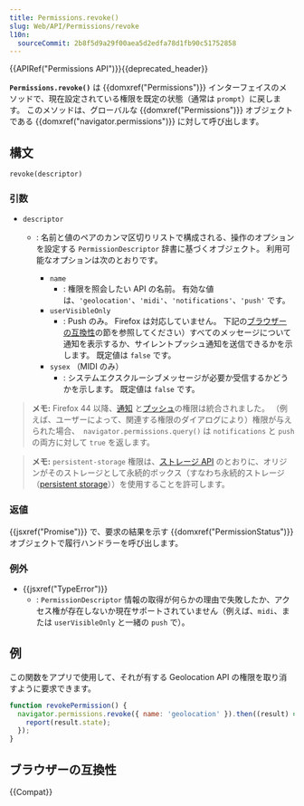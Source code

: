 ```yaml
---
title: Permissions.revoke()
slug: Web/API/Permissions/revoke
l10n:
  sourceCommit: 2b8f5d9a29f00aea5d2edfa78d1fb90c51752858
---
```


{{APIRef("Permissions API")}}{{deprecated_header}}

**`Permissions.revoke()`** は {{domxref("Permissions")}} インターフェイスのメソッドで、現在設定されている権限を既定の状態（通常は `prompt`）に戻します。
このメソッドは、グローバルな {{domxref("Permissions")}} オブジェクトである {{domxref("navigator.permissions")}} に対して呼び出します。

## 構文

```js-nolint
revoke(descriptor)
```

### 引数

- `descriptor`

  - : 名前と値のペアのカンマ区切りリストで構成される、操作のオプションを設定する `PermissionDescriptor` 辞書に基づくオブジェクト。 利用可能なオプションは次のとおりです。

    - `name`
      - : 権限を照会したい API の名前。 有効な値は、`'geolocation'`、`'midi'`、`'notifications'`、`'push'` です。
    - `userVisibleOnly`
      - : Push のみ。 Firefox は対応していません。 下記の[ブラウザーの互換性](#ブラウザーの互換性)の節を参照してください）すべてのメッセージについて通知を表示するか、サイレントプッシュ通知を送信できるかを示します。 既定値は `false` です。
    - `sysex` （MIDI のみ）
      - : システムエクスクルーシブメッセージが必要か受信するかどうかを示します。 既定値は `false` です。

> **メモ:** Firefox 44 以降、[通知](/ja/docs/Web/API/Notifications_API) と[プッシュ](/ja/docs/Web/API/Push_API)の権限は統合されました。 （例えば、ユーザーによって、関連する権限のダイアログにより）権限が与えられた場合、　`navigator.permissions.query()` は `notifications` と `push` の両方に対して `true` を返します。

> **メモ:** `persistent-storage` 権限は、[ストレージ API](https://storage.spec.whatwg.org/) のとおりに、オリジンがそのストレージとして永続的ボックス（すなわち永続的ストレージ（[persistent storage](https://storage.spec.whatwg.org/#persistence)））を使用することを許可します。

### 返値

{{jsxref("Promise")}} で、要求の結果を示す {{domxref("PermissionStatus")}} オブジェクトで履行ハンドラーを呼び出します。

### 例外

- {{jsxref("TypeError")}}
  - : `PermissionDescriptor` 情報の取得が何らかの理由で失敗したか、アクセス権が存在しないか現在サポートされていません（例えば、`midi`、または `userVisibleOnly` と一緒の `push` で）。

## 例

この関数をアプリで使用して、それが有する Geolocation API の権限を取り消すように要求できます。

```js
function revokePermission() {
  navigator.permissions.revoke({ name: 'geolocation' }).then((result) => {
    report(result.state);
  });
}
```

## ブラウザーの互換性

{{Compat}}
